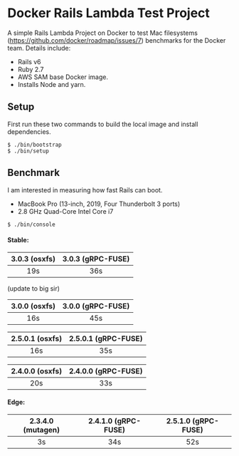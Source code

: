 
# Docker Rails Lambda Test Project

A simple Rails Lambda Project on Docker to test Mac filesystems (https://github.com/docker/roadmap/issues/7) benchmarks for the Docker team. Details include:

* Rails v6
* Ruby 2.7
* AWS SAM base Docker image.
* Installs Node and yarn.

## Setup

First run these two commands to build the local image and install dependencies.

```shell
$ ./bin/bootstrap
$ ./bin/setup
```

## Benchmark

I am interested in measuring how fast Rails can boot.

* MacBook Pro (13-inch, 2019, Four Thunderbolt 3 ports)
* 2.8 GHz Quad-Core Intel Core i7

```shell
$ ./bin/console
```

#### Stable:

| 3.0.3 (osxfs) | 3.0.3 (gRPC-FUSE) |
| :-----------: | :---------------: |
|      19s      |        36s        |

(update to big sir)

| 3.0.0 (osxfs) | 3.0.0 (gRPC-FUSE) |
| :-----------: | :---------------: |
|      16s      |        45s        |

| 2.5.0.1 (osxfs) | 2.5.0.1 (gRPC-FUSE) |
| :-------------: | :-----------------: |
|        16s      |         35s         |

| 2.4.0.0 (osxfs) | 2.4.0.0 (gRPC-FUSE) |
| :-------------: | :-----------------: |
|        20s      |         33s         |

#### Edge:

| 2.3.4.0 (mutagen) | 2.4.1.0 (gRPC-FUSE) | 2.5.1.0 (gRPC-FUSE) |
| :---------------: | :-----------------: | :-----------------: |
|         3s        |         34s         |          52s        |

